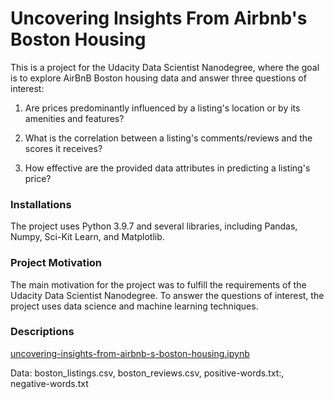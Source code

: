 # Uncovering Insights From Airbnb's Boston Housing

This is a project for the Udacity Data Scientist Nanodegree, where the goal is to explore AirBnB Boston housing data and answer three questions of interest:

1. Are prices predominantly influenced by a listing's location or by its amenities and features?

2. What is the correlation between a listing's comments/reviews and the scores it receives?

3. How effective are the provided data attributes in predicting a listing's price?

### Installations

The project uses Python 3.9.7 and several libraries, including Pandas, Numpy, Sci-Kit Learn, and Matplotlib.

### Project Motivation

The main motivation for the project was to fulfill the requirements of the Udacity Data Scientist Nanodegree. To answer the questions of interest, the project uses data science and machine learning techniques.

### Descriptions

[uncovering-insights-from-airbnb-s-boston-housing.ipynb](https://github.com/chloehuang123/uncovering_insights_from_airbnbs_boston_housing/blob/main/uncovering-insights-from-airbnb-s-boston-housing.ipynb)

Data: boston_listings.csv, boston_reviews.csv, positive-words.txt:, negative-words.txt








